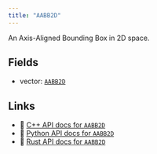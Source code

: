 ```yaml
---
title: "AABB2D"
---
```


An Axis-Aligned Bounding Box in 2D space.

## Fields

* vector: [`AABB2D`](../datatypes/aabb2d.md)

## Links
 * 🌊 [C++ API docs for `AABB2D`](https://ref.rerun.io/docs/cpp/stable/structrerun_1_1components_1_1AABB2D.html)
 * 🐍 [Python API docs for `AABB2D`](https://ref.rerun.io/docs/python/stable/common/components#rerun.components.AABB2D)
 * 🦀 [Rust API docs for `AABB2D`](https://docs.rs/rerun/latest/rerun/components/struct.AABB2D.html)


